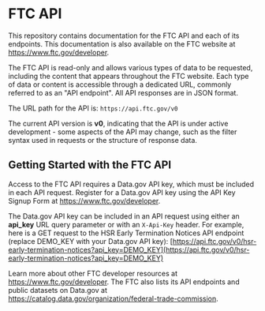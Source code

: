 FTC API
=======

This repository contains documentation for the FTC API and each of its endpoints. This documentation is also available on the FTC website at https://www.ftc.gov/developer.

The FTC API is read-only and allows various types of data to be requested, including the content that appears throughout the FTC website. Each type of data or content is accessible through a dedicated URL, commonly referred to as an "API endpoint". All API responses are in JSON format.

The URL path for the API is: `https://api.ftc.gov/v0`

The current API version is **v0**, indicating that the API is under active development - some aspects of the API may change, such as the filter syntax used in requests or the structure of response data.

Getting Started with the FTC API
--------------------------------

Access to the FTC API requires a Data.gov API key, which must be included in each API request. Register for a Data.gov API key using the API Key Signup Form at https://www.ftc.gov/developer.

The Data.gov API key can be included in an API request using either an **api_key** URL query parameter or with an `X-Api-Key` header. For example, here is a GET request to the HSR Early Termination Notices API endpoint (replace DEMO_KEY with your Data.gov API key):
[https://api.ftc.gov/v0/hsr-early-termination-notices?api_key=DEMO_KEY](https://api.ftc.gov/v0/hsr-early-termination-notices?api_key=DEMO_KEY)

Learn more about other FTC developer resources at https://www.ftc.gov/developer. The FTC also lists its API endpoints and public datasets on Data.gov at https://catalog.data.gov/organization/federal-trade-commission.
